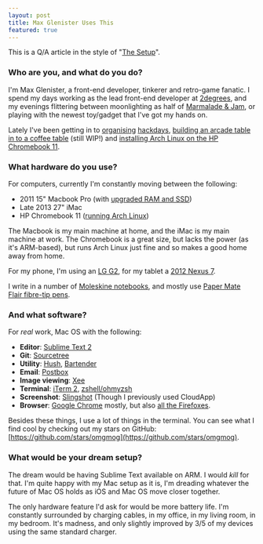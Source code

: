 ```yaml
---
layout: post
title: Max Glenister Uses This
featured: true
---
```


This is a Q/A article in the style of "[The Setup](http://usesthis.com/)".

<!-- more -->

### Who are you, and what do you do?

I'm Max Glenister, a front-end developer, tinkerer and retro-game fanatic. I spend my days working as the lead front-end developer at [2degrees](http://2degreesnetwork.com), and my evenings flittering between moonlighting as half of [Marmalade & Jam](http://www.marmaladeandjam.co.uk), or playing with the newest toy/gadget that I've got my hands on.

Lately I've been getting in to [organising](/post/sushack-1-building-the-foundations-of-the-oxford-flood-network-stack/) [hackdays](http://sushack.co.uk), [building an arcade table in to a coffee table](http://imgur.com/a/Zf3BC) (still WIP!) and [installing Arch Linux on the HP Chromebook 11](/post/installing-arch-linux-arm-on-the-hp-chromebook-11/).

### What hardware do you use?

For computers, currently I'm constantly moving between the following:

- 2011 15" Macbook Pro (with [upgraded RAM and SSD](/post/upgrading-my-macbook-pro/))
- Late 2013 27" iMac
- HP Chromebook 11 ([running Arch Linux](/post/video-installing-arch-linux-arm-on-the-hp-chromebook-11/))

The Macbook is my main machine at home, and the iMac is my main machine at work. The Chromebook is a great size, but lacks the power (as it's ARM-based), but runs Arch Linux just fine and so makes a good home away from home.

For my phone, I'm using an [LG G2](http://www.lg.com/uk/mobile-phones/lg-D802), for my tablet a [2012 Nexus 7](https://play.google.com/store/devices/details?id=nexus_7_16gb).

I write in a number of [Moleskine notebooks](http://www.amazon.co.uk/gp/product/8866137618/ref=as_li_ss_tl?ie=UTF8&camp=1634&creative=19450&creativeASIN=8866137618&linkCode=as2&tag=blomg-21), and mostly use [Paper Mate Flair fibre-tip pens](http://www.amazon.co.uk/gp/product/B000SHQCV6/ref=as_li_ss_tl?ie=UTF8&camp=1634&creative=19450&creativeASIN=B000SHQCV6&linkCode=as2&tag=blomg-21).


### And what software?

For *real* work, Mac OS with the following:

- **Editor**: [Sublime Text 2](http://www.sublimetext.com/2)
- **Git**: [Sourcetree](http://www.sourcetreeapp.com/)
- **Utility**: [Hush](http://coffitivity.com/hush/), [Bartender](http://www.macbartender.com/)
- **Email**: [Postbox](http://www.postbox-inc.com/)
- **Image viewing**: [Xee](http://xee.c3.cx/)
- **Terminal**: [iTerm 2](http://www.iterm2.com/#/section/home), [zshell/ohmyzsh](https://github.com/robbyrussell/oh-my-zsh)
- **Screenshot**: [Slingshot](https://itunes.apple.com/gb/app/slingshot/id436819784?mt=12) (Though I previously used CloudApp)
- **Browser**: [Google Chrome](http://google.com/chrome) mostly, but also [all the Firefoxes](https://github.com/omgmog/install-all-firefox).

Besides these things, I use a lot of things in the terminal. You can see what I find cool by checking out my stars on GitHub: [https://github.com/stars/omgmog](https://github.com/stars/omgmog).

### What would be your dream setup?

The dream would be having Sublime Text available on ARM. I would *kill* for that. I'm quite happy with my Mac setup as it is, I'm dreading whatever the future of Mac OS holds as iOS and Mac OS move closer together.

The only hardware feature I'd ask for would be more battery life. I'm constantly surrounded by charging cables, in my office, in my living room, in my bedroom. It's madness, and only slightly improved by 3/5 of my devices using the same standard charger.
